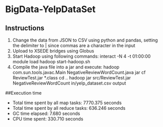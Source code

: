 # BigData-YelpDataSet

## Instructions
1. Change the data from JSON to CSV using python and pandas, setting the delimiter to | since commas are a character in the input
2. Upload to XSEDE bridges using Globus
3. Start Hadoop using following commands:
        interact -N 4 -t 01:00:00
        module load hadoop
        start-hadoop.sh
3. Compile the java file into a jar and execute:
        hadoop com.sun.tools.javac.Main NegativeReviewWordCount.java
        jar cf ReviewTest.jar *.class
        cd ..
        hadoop jar src/ReviewTest.jar NegativeReviewWordCount in/yelp_dataset.csv output

##Execution time
- Total time spent by all map tasks: 7770.375 seconds
- Total time spent by all reduce tasks: 636.246 seconds
- GC time elapsed: 7.680 seconds
- CPU time spent: 330.710 seconds


